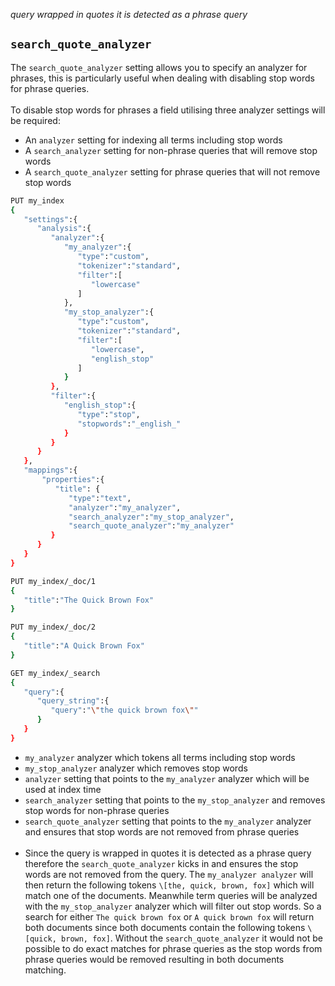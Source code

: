 *query wrapped in quotes it is detected as a phrase query*

## `search_quote_analyzer`

The `search_quote_analyzer` setting allows you to specify an analyzer for phrases, this is particularly useful when dealing with disabling stop words for phrase queries.<br><br>
To disable stop words for phrases a field utilising three analyzer settings will be required:

- An `analyzer` setting for indexing all terms including stop words
- A `search_analyzer` setting for non-phrase queries that will remove stop words
- A `search_quote_analyzer` setting for phrase queries that will not remove stop words

```sh
PUT my_index
{
   "settings":{
      "analysis":{
         "analyzer":{
            "my_analyzer":{ 
               "type":"custom",
               "tokenizer":"standard",
               "filter":[
                  "lowercase"
               ]
            },
            "my_stop_analyzer":{ 
               "type":"custom",
               "tokenizer":"standard",
               "filter":[
                  "lowercase",
                  "english_stop"
               ]
            }
         },
         "filter":{
            "english_stop":{
               "type":"stop",
               "stopwords":"_english_"
            }
         }
      }
   },
   "mappings":{
       "properties":{
          "title": {
             "type":"text",
             "analyzer":"my_analyzer", 
             "search_analyzer":"my_stop_analyzer", 
             "search_quote_analyzer":"my_analyzer" 
         }
      }
   }
}

PUT my_index/_doc/1
{
   "title":"The Quick Brown Fox"
}

PUT my_index/_doc/2
{
   "title":"A Quick Brown Fox"
}

GET my_index/_search
{
   "query":{
      "query_string":{
         "query":"\"the quick brown fox\"" 
      }
   }
}
```
- `my_analyzer` analyzer which tokens all terms including stop words<br>
- `my_stop_analyzer` analyzer which removes stop words<br>
- `analyzer` setting that points to the `my_analyzer` analyzer which will be used at index time<br>
- `search_analyzer` setting that points to the `my_stop_analyzer` and removes stop words for non-phrase queries<br>
- `search_quote_analyzer` setting that points to the `my_analyzer` analyzer and ensures that stop words are not removed from phrase queries<br><br>
- Since the query is wrapped in quotes it is detected as a phrase query therefore the `search_quote_analyzer` kicks in and ensures the stop words are not removed from the query. The `my_analyzer analyzer` will then return the following tokens `\[the, quick, brown, fox]` which will match one of the documents. Meanwhile term queries will be analyzed with the `my_stop_analyzer` analyzer which will filter out stop words. So a search for either `The quick brown fox` or `A quick brown fox` will return both documents since both documents contain the following tokens `\[quick, brown, fox]`. Without the `search_quote_analyzer` it would not be possible to do exact matches for phrase queries as the stop words from phrase queries would be removed resulting in both documents matching.